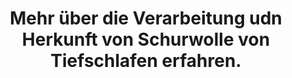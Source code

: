 ---
order: 30
href: /schurwolle
value: Schurwolle
title: Mehr über die Verarbeitung udn Herkunft von Schurwolle von Tiefschlafen erfahren.
external: false
navigation: true
footer: true
---